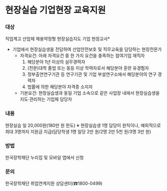 # 현장실습 기업현장 교육지원

### 대상

직업계고 산업체 채용약정형 현장실습지도 기업 현장교사*

- 기업에서 현장실습생을 전담하여 산업안전보호 및 직무교육을 담당하는 현장전문가
  - 자격요건: 아래 자격요건 중 한 가지 요건을 충족하는 참여기업 재직자
    1. 해당분야 1년 이상의 실무경력자
    2. (전문)대학 졸업 또는 동등 이상 학력자로서 해당분야 훈련 유경험자
    3. 정부출연연구기관 등 연구기관 및 기업 부설연구소에서 해당분야의 연구 경력자
    4. 법률에 의한 해당분야 자격증 소지자
  - 기본요건: 현장실습생과 동일 기업 소속으로 같은 사업장 내에서 현장실습생을 지도·관리하는 기업체 담당자

### 내용

현장실습 일 20,000원(180만 원 한도)
※ 현장실습생 1명 담당이 원칙이나, 예외적으로 최대 3명까지 지원금 지급(담당학생 1명 일당 2만 원/2명 2만 5천 원/3명 3만 원)

### 방법

한국장학재단 누리집 및 모바일 앱에서 신청

### 문의

한국장학재단 취업연계지원 상담센터(☎1800-0499)
